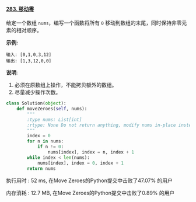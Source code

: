 #### [283. 移动零](https://leetcode-cn.com/problems/move-zeroes/)

给定一个数组 `nums`，编写一个函数将所有 `0` 移动到数组的末尾，同时保持非零元素的相对顺序。

**示例:**

```
输入: [0,1,0,3,12]
输出: [1,3,12,0,0]
```

**说明**:

1. 必须在原数组上操作，不能拷贝额外的数组。
2. 尽量减少操作次数。



```python
class Solution(object):
    def moveZeroes(self, nums):
        """
        :type nums: List[int]
        :rtype: None Do not return anything, modify nums in-place instead.
        """
        index = 0
        for n in nums:
            if n != 0:
                nums[index], index = n, index + 1
        while index < len(nums):
            nums[index], index = 0, index + 1
        return nums
```

执行用时 : 52 ms, 在Move Zeroes的Python提交中击败了47.07% 的用户

内存消耗 : 12.7 MB, 在Move Zeroes的Python提交中击败了0.89% 的用户